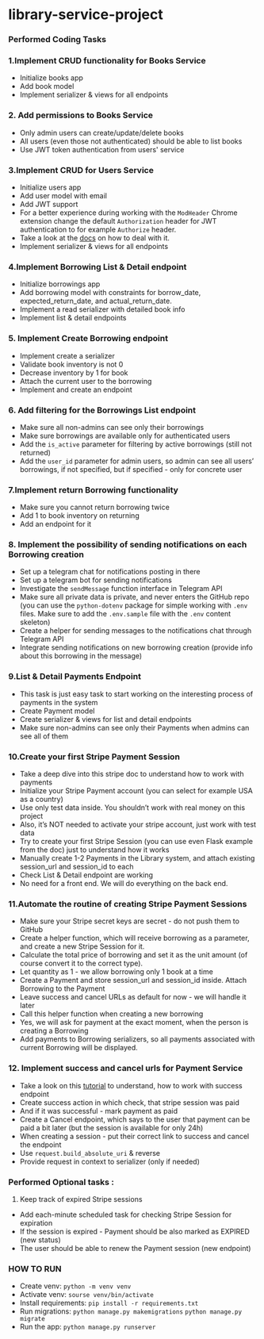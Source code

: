 # library-service-project

### Performed Coding Tasks

### 1.Implement CRUD functionality for Books Service
* Initialize books app
* Add book model
* Implement serializer & views for all endpoints 

### 2. Add permissions to Books Service
* Only admin users can create/update/delete books
* All users (even those not authenticated) should be able to list books
* Use JWT token authentication from users' service

### 3.Implement CRUD for Users Service
* Initialize users app
* Add user model with email
* Add JWT support
* For a better experience during working with the `ModHeader` Chrome extension 
change the default `Authorization` header for JWT authentication to for example `Authorize` header. 
* Take a look at the [docs](https://django-rest-framework-simplejwt.readthedocs.io/en/latest/settings.html#auth-header-name) on how to deal with it.
* Implement serializer & views for all endpoints

### 4.Implement Borrowing List & Detail endpoint
* Initialize borrowings app
* Add borrowing model with constraints for borrow_date, expected_return_date, and actual_return_date.
* Implement a read serializer with detailed book info
* Implement list & detail endpoints

### 5. Implement Create Borrowing endpoint
* Implement create a serializer
* Validate book inventory is not 0
* Decrease inventory by 1 for book
* Attach the current user to the borrowing
* Implement and create an endpoint

###  6. Add filtering for the Borrowings List endpoint
* Make sure all non-admins can see only their borrowings
* Make sure borrowings are available only for authenticated users
* Add the `is_active` parameter for filtering by active borrowings (still not returned)
* Add the `user_id` parameter for admin users, so admin can see all users’ borrowings, if not specified, but if specified - only for concrete user

### 7.Implement return Borrowing functionality
* Make sure you cannot return borrowing twice
* Add 1 to book inventory on returning
* Add an endpoint for it

### 8. Implement the possibility of sending notifications on each Borrowing creation
* Set up a telegram chat for notifications posting in there
* Set up a telegram bot for sending notifications
* Investigate the `sendMessage` function interface in Telegram API
* Make sure all private data is private, and never enters the GitHub repo (you can use the `python-dotenv` package for simple working with `.env` files. Make sure to add the `.env.sample` file with the `.env` content skeleton)
* Create a helper for sending messages to the notifications chat through Telegram API
* Integrate sending notifications on new borrowing creation (provide info about this borrowing in the message)

### 9.List & Detail Payments Endpoint
* This task is just easy task to start working on the interesting process of payments in the system
* Create Payment model
* Create serializer & views for list and detail endpoints
* Make sure non-admins can see only their Payments when admins can see all of them

### 10.Create your first Stripe Payment Session
* Take a deep dive into this stripe doc to understand how to work with payments
* Initialize your Stripe Payment account (you can select for example USA as a country)
* Use only test data inside. You shouldn’t work with real money on this project
* Also, it’s NOT needed to activate your stripe account, just work with test data
* Try to create your first Stripe Session (you can use even Flask example from the doc) just to understand how it works
* Manually create 1-2 Payments in the Library system, and attach existing session_url and session_id to each
* Check List & Detail endpoint are working
* No need for a front end. We will do everything on the back end.

### 11.Automate the routine of creating Stripe Payment Sessions
* Make sure your Stripe secret keys are secret - do not push them to GitHub
* Create a helper function, which will receive borrowing as a parameter, and create a new Stripe Session for it.
* Calculate the total price of borrowing and set it as the unit amount (of course convert it to the correct type).
* Let quantity as 1 - we allow borrowing only 1 book at a time
* Create a Payment and store session_url and session_id inside. Attach Borrowing to the Payment
* Leave success and cancel URLs as default for now - we will handle it later
* Call this helper function when creating a new borrowing
* Yes, we will ask for payment at the exact moment, when the person is creating a Borrowing
* Add payments to Borrowing serializers, so all payments associated with current Borrowing will be displayed.

### 12. Implement success and cancel urls for Payment Service
* Take a look on this [tutorial](https://stripe.com/docs/payments/checkout/custom-success-page) to understand, how to work with success endpoint
* Create success action in which check, that stripe session was paid
* And if it was successful - mark payment as paid
* Create a Cancel endpoint, which says to the user that payment can be paid a bit later (but the session is available for only 24h)
* When creating a session - put their correct link to success and cancel the endpoint
* Use `request.build_absolute_uri` & reverse
* Provide request in context to serializer (only if needed)

### Performed Optional tasks :
1. Keep track of expired Stripe sessions
* Add each-minute scheduled task for checking Stripe Session for expiration
* If the session is expired - Payment should be also marked as EXPIRED (new status)
* The user should be able to renew the Payment session (new endpoint)















### HOW TO RUN

- Create venv: `python -m venv venv`
- Activate venv: `sourse venv/bin/activate`
- Install requirements: `pip install -r requirements.txt`
- Run migrations: `python manage.py makemigrations`
                  `python manage.py migrate`
- Run the app: `python manage.py runserver`


